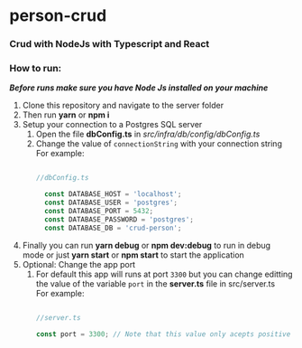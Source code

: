 # person-crud
### Crud with NodeJs with Typescript and React



### How to run:

***Before runs make sure you have Node Js installed on your machine***

1. Clone this repository and navigate to the server folder
2. Then run __yarn__ or __npm i__
3. Setup your connection to a Postgres SQL server  
    1. Open the file **dbConfig.ts** in _src/infra/db/config/dbConfig.ts_
    2. Change the value of `connectionString` with your connection string  
        For example: 
        ```javascript

        //dbConfig.ts
        
          const DATABASE_HOST = 'localhost';
          const DATABASE_USER = 'postgres';
          const DATABASE_PORT = 5432;
          const DATABASE_PASSWORD = 'postgres';
          const DATABASE_DB = 'crud-person';
        
        ```
4. Finally you can run __yarn debug__ or __npm dev:debug__ to run in debug mode or just __yarn start__ or __npm start__ to start the application
5. Optional: Change the app port
    1. For default this app will runs at port `3300` but you can change editting the value of the variable `port` in the **server.ts** file in src/server.ts  
        For example: 
        ```javascript

        //server.ts
        
        const port = 3300; // Note that this value only acepts positive integer numbers
        
        ```


